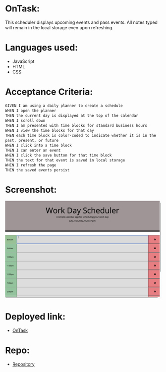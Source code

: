 # OnTask:

This scheduler displays upcoming events and pass events. All notes typed will remain in the local storage even upon refreshing.

# Languages used: 

- JavaScript
- HTML
- CSS

# Acceptance Criteria:
~~~
GIVEN I am using a daily planner to create a schedule
WHEN I open the planner
THEN the current day is displayed at the top of the calendar
WHEN I scroll down
THEN I am presented with time blocks for standard business hours
WHEN I view the time blocks for that day
THEN each time block is color-coded to indicate whether it is in the past, present, or future
WHEN I click into a time block
THEN I can enter an event
WHEN I click the save button for that time block
THEN the text for that event is saved in local storage
WHEN I refresh the page
THEN the saved events persist
~~~
 
# Screenshot:

![image](./assets/Time.png)


# Deployed link: 
* [OnTask](https://jovanigomez.github.io/OnTask/)
# Repo: 
* [Repository](https://github.com/jovanigomez/OnTask)